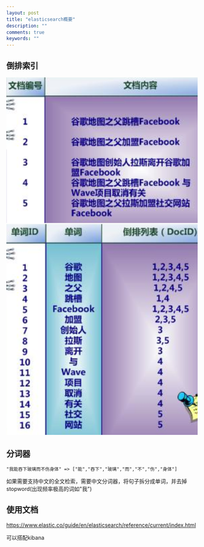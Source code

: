 ```yaml
---
layout: post
title: "elasticsearch概要"
description: ""
comments: true
keywords: ""
---
```


## 倒排索引

![倒排索引1](/assets/images/倒排索引1.png)
![倒排索引2](/assets/images/倒排索引2.png)

## 分词器

```
"我能吞下玻璃而不伤身体" => ["能","吞下","玻璃","而","不","伤","身体"] 
```

如果需要支持中文的全文检索，需要中文分词器，将句子拆分成单词，并去掉stopword(出现频率极高的词如"我")

## 使用文档

https://www.elastic.co/guide/en/elasticsearch/reference/current/index.html

可以搭配kibana
